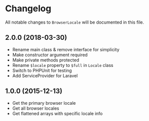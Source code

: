 # Changelog

All notable changes to `BrowserLocale` will be documented in this file.

## 2.0.0 (2018-03-30)

- Rename main class & remove interface for simplicity
- Make constructor argument required
- Make private methods protected
- Rename `$locale` property to `$full` in `Locale` class
- Switch to PHPUnit for testing
- Add ServiceProvider for Laravel

## 1.0.0 (2015-12-13)

- Get the primary browser locale
- Get all browser locales
- Get flattened arrays with specific locale info
